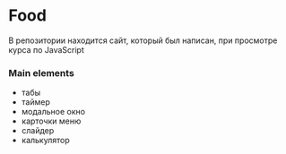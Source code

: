 #  Food
В репозитории находится сайт, который был написан, при просмотре курса по JavaScript

### Main elements
- табы
- таймер
- модальное окно
- карточки меню
- слайдер
- калькулятор

